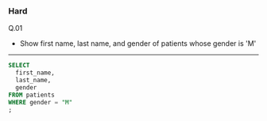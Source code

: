 ### Hard
Q.01  
* Show first name, last name, and gender of patients whose gender is 'M'

---
```SQL
SELECT
  first_name,
  last_name,
  gender
FROM patients
WHERE gender = "M"
;
```

